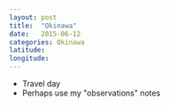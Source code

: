 ```yaml
---
layout: post
title:  "Okinawa"
date:   2015-06-12
categories: Okinawa
latitude:
longitude:
---
```


- Travel day
- Perhaps use my "observations" notes
